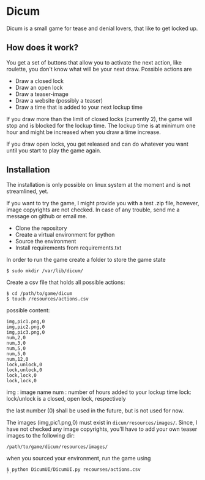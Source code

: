 # Dicum

Dicum is a small game for tease and denial lovers, that like to get locked up. 

## How does it work?

You get a set of buttons that allow you to activate the next action, like roulette, you don't know what will be your next draw. Possible actions are 

* Draw a closed lock
* Draw an open lock
* Draw a teaser-image
* Draw a website (possibly a teaser)
* Draw a time that is added to your next lockup time

If you draw more than the limit of closed locks (currently 2), the game will stop and is blocked for the lockup time. The lockup time is at minimum one hour and might be increased when you draw a time increase.

If you draw open locks, you get released and can do whatever you want until you start to play the game again.

## Installation

The installation is only possible on linux system at the moment and is not streamlined, yet. 

If you want to try the game, I might provide you with a test .zip file, however, image copyrights are not checked. In case of any trouble, send me a message on github or email me.

* Clone the repository
* Create a virtual environment for python
* Source the environment
* Install requirements from requirements.txt

In order to run the game create a folder to store the game state
```
$ sudo mkdir /var/lib/dicum/
```

Create a csv file that holds all possible actions:
```
$ cd /path/to/game/dicum
$ touch /resources/actions.csv
```

possible content: 
```
img,pic1.png,0
img,pic2.png,0
img,pic3.png,0
num,2,0
num,3,0
num,5,0
num,5,0
num,12,0
lock,unlock,0
lock,unlock,0
lock,lock,0
lock,lock,0
```
img : image name
num : number of hours added to your lockup time
lock: lock/unlock is a closed, open lock, respectively

the last number (0) shall be used in the future, but is not used for now.

The images (img,pic1.png,0) must exist in `dicum/resources/images/`. Since, I have not checked any image copyrights, you'll have to add your own teaser images to the following dir:
```
/path/to/game/dicum/resources/images/
```

when you sourced your environment, run the game using
```
$ python DicumUI/DicumUI.py recourses/actions.csv
``

